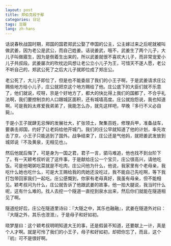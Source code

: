 ```yaml
---
layout: post
title: 郑伯克段于鄢
categories: 日记
tags: 豆瓣
lang: zh-hans
---
```

话说春秋战国时期，郑国的国君郑武公娶了申国的公主，公主嫁过来之后呢就被叫做武姜，因为老公是武公，而自己姓姜。话说姜武，哦不，武姜生了两个儿子，大儿子叫做寤生，因为是倒着生出来的，所以武姜就很不喜欢大儿子，而非常宠爱小儿子共叔段。武姜屡次的吹枕边风想让老公立小儿子为王，可惜天不遂人愿，老公不听自己的，郑武公死了之后大儿子就即位成了郑庄公。

老公死了，大儿子即位了，但是也不能委屈了我们的小王子啊，于是武姜请求庄公赐些地方给小儿子，庄公就把京这个地方赐给了他。庄公底下的大臣们就不乐意了，他们就说，哎呀，京是个好地方了，都大的快比得上我们的国都了，不合乎礼法啊，我们要控制京的人口跟城区面积，还有城墙高度。庄公就抱怨说，我也知道啊，可是我妈太疼爱我弟弟了，我能怎么办，就先这样吧，早晚『多行不义必自毙』。

于是小王子就肆无忌惮的发展壮大，扩张领土，聚集百姓，修理兵甲，准备战车，要袭击郑国，约好了让老妈给他开城门。我们的庄公早就知道了他的计划，率先攻击了京，小王子只能逃到了国外。战争结束了，庄公还是气他妈，就把姜武发放到城郊说『不及黄泉，无相见也』。

然后他就后悔了，可是身为一国之君，君子一言，驷马难追，他也找不到台阶下了。有一天颖考叔听说了这件事，于是献给庄公一个宝贝，庄公很高兴，请他吃饭。可是他喝粥吃菜就是不吃肉，庄公问他为什么，他说，我家里有个老母亲，我吃什么她也吃什么，可是大王赐给我的肉她还没吃过，我不能自己先吃啊，等下我打包带回家我们一起吃。庄公感慨到，你家有老母真好，我虽有母亲，但不能相见。颖考叔问为什么，庄公就告诉了他跟武姜的故事，他一拍大腿说，我当时什么呢，这有什么难的。找人去挖一个隧道一直挖到泉水出来，然后你们就能在隧道相见了啊。

隧道挖好后，庄公在隧道里诗曰：『大隧之中，其乐也融融』，武姜在隧道外对曰：『大隧之外，其乐也泄泄』，于是母子和好如初。

晓梦屋曰：这个颖考叔明明知道大王的事，还是假装不知道，还要献上一计，真是个人才啊。就是可怜了我们的小王子，母子和好如初，却把你忘了，而且，这个『初』可不是很好啊。

